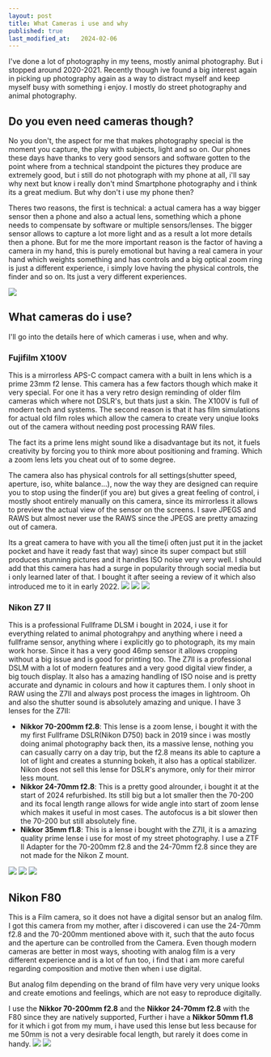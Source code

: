 ```yaml
---
layout: post
title: What Cameras i use and why
published: true
last_modified_at:   2024-02-06
---
```

I've done a lot of photography in my teens, mostly animal photography. But i stopped around 2020-2021.
Recently though ive found a big interest again in picking up photography again as a way to distract myself and keep myself busy with something i enjoy.
I mostly do street photography and animal photography.

## Do you even need cameras though?
No you don't, the aspect for me that makes photography special is the moment you capture, the play with subjects, light and so on.
Our phones these days have thanks to very good sensors and software gotten to the point where from a technical standpoint the pictures they produce are extremely good, but i still do not photograph with my phone at all, i'll say why next but know i really don't mind Smartphone photography and i think its a great medium.
But why don't i use my phone then? 

Theres two reasons, the first is technical: a actual camera has a way bigger sensor then a phone and also a actual lens, something which a phone needs to compensate by software or multiple sensors/lenses. The bigger sensor allows to capture a lot more light and as a result a lot more details then a phone.
But for me the more important reason is the factor of having a camera in my hand, this is purely emotional but having a real camera in your hand which weights something and has controls and a big optical zoom ring is just a different experience, i simply love having the physical controls, the finder and so on. Its just a very different experiences.

<img src="/assets/images/cameras/2024-04-12-11.jpg" style="width: auto" />

## What cameras do i use?
I'll go into the details here of which cameras i use, when and why.

### Fujifilm X100V
This is a mirrorless APS-C compact camera with a built in lens which is a prime 23mm f2 lense. This camera has a few factors though which make it very special.
For one it has a very retro design reminding of older film cameras which where not DSLR's, but thats just a skin. The X100V is full of modern tech and systems.
The second reason is that it has film simulations for actual old film roles which allow the camera to create very unqiue looks out of the camera without needing post processing RAW files.

The fact its a prime lens might sound like a disadvantage but its not, it fuels creativity by forcing you to think more about positioning and framing. Which a zoom lens lets you cheat out of to some degree.

The camera also has physical controls for all settings(shutter speed, aperture, iso, white balance...), now the way they are designed can require you to stop using the finder(if you are) but gives a great feeling of control, i mostly shoot entirely manually on this camera, since its mirrorless it allows to preview the actual view of the sensor on the screens.
I save JPEGS and RAWS but almost never use the RAWS since the JPEGS are pretty amazing out of camera.

Its a great camera to have with you all the time(i often just put it in the jacket pocket and have it ready fast that way) since its super compact but still produces stunning pictures and it handles ISO noise very very well.
I should add that this camera has had a surge in popularity through social media but i only learned later of that. I bought it after seeing a review of it which also introduced me to it in early 2022.
<img src="/assets/images/cameras/2024-03-30-7.jpg" style="height: auto; width: auto" />
<img src="/assets/images/cameras/2024-03-29-11.jpg" style="height: auto; width: auto" />
<img src="/assets/images/cameras/2024-03-26-10.jpg" style="height: auto; width: auto" />

### Nikon Z7 II
This is a professional Fullframe DLSM i bought in 2024, i use it for everything related to animal photograhpy and anything where i need a fullframe sensor, anything where i explicitly go to photograph, its my main work horse.
Since it has a very good 46mp sensor it allows cropping without a big issue and is good for printing too.
The Z7II is a professional DSLM with a lot of modern features and a very good digital view finder, a big touch display. It also has a amazing handling of ISO noise and is pretty accurate and dynamic in colours and how it captures them. I only shoot in RAW using the Z7II and always post process the images in lightroom.
Oh and also the shutter sound is absolutely amazing and unique.
I have 3 lenses for the Z7II:
* **Nikkor 70-200mm f2.8**: This lense is a zoom lense, i bought it with the my first Fullframe DSLR(Nikon D750) back in 2019 since i was mostly doing animal photography back then, its a massive lense, nothing you can casually carry on a day trip, but the f2.8 means its able to capture a lot of light and creates a stunning bokeh, it also has a optical stabilizer. Nikon does not sell this lense for DSLR's anymore, only for their mirror less mount.
* **Nikkor 24-70mm f2.8**: This is a pretty good alrounder, i bought it at the start of 2024 refurbished. Its still big but a lot smaller then the 70-200 and its focal length range allows for wide angle into start of zoom lense which makes it useful in most cases. The autofocus is a bit slower then the 70-200 but still absolutely fine.
* **Nikkor 35mm f1.8**: This is a lense i bought with the Z7II, it is a amazing quality prime lense i use for most of my street photography.
I use a ZTF II Adapter for the 70-200mm f2.8 and the 24-70mm f2.8 since they are not made for the Nikon Z mount.
<img src="/assets/images/cameras/2024-04-14-14.jpg" style="height: auto; width: auto" />
<img src="/assets/images/cameras/2024-04-12-3.jpg" style="height: auto; width: auto" />
<img src="/assets/images/cameras/2024-04-06-8.jpg" style="height: auto; width: auto" />

## Nikon F80
This is a Film camera, so it does not have a digital sensor but an analog film. I got this camera from my mother, after i discovered i can use the 24-70mm f2.8 and the 70-200mm mentioned above with it, such that the auto focus and the aperture can be controlled from the Camera.
Even though modern cameras are better in most ways, shooting with analog film is a very different experience and is a lot of fun too, i find that i am more careful regarding composition and motive then when i use digital.

But analog film depending on the brand of film have very very unique looks and create emotions and feelings, which are not easy to reproduce digitally.

I use the **Nikkor 70-200mm f2.8** and the **Nikkor 24-70mm f2.8** with the F80 since they are natively supported, Further i have a **Nikkor 50mm f1.8** for it which i got from my mum, i have used this lense but less because for me 50mm is not a very desirable focal length, but rarely it does come in handy.
<img src="/assets/images/cameras/2024-04-02-film-41.jpg" style="height: auto; width: auto" />
<img src="/assets/images/cameras/2024-03-28-film-17.jpg" style="height: auto; width: auto" />